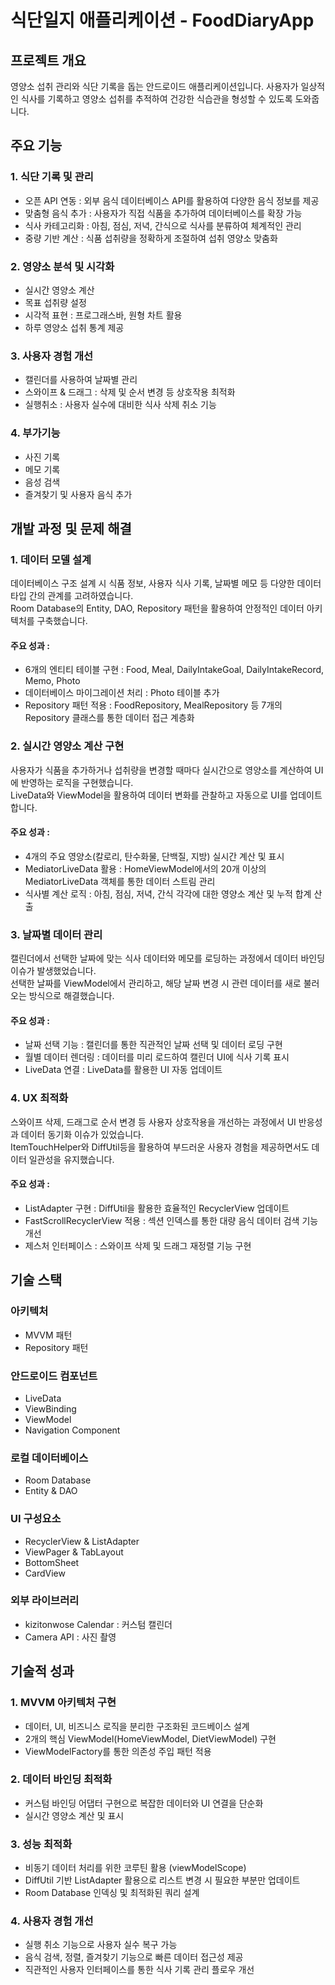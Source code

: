 # 식단일지 애플리케이션 - FoodDiaryApp

## 프로젝트 개요
영양소 섭취 관리와 식단 기록을 돕는 안드로이드 애플리케이션입니다. 사용자가 일상적인 식사를 기록하고 영양소 섭취를 추적하여 건강한 식습관을 형성할 수 있도록 도와줍니다.

## 주요 기능
### 1. 식단 기록 및 관리
- 오픈 API 연동 : 외부 음식 데이터베이스 API를 활용하여 다양한 음식 정보를 제공
- 맞춤형 음식 추가 : 사용자가 직접 식품을 추가하여 데이터베이스를 확장 가능
- 식사 카테고리화 : 아침, 점심, 저녁, 간식으로 식사를 분류하여 체계적인 관리
- 중량 기반 계산 : 식품 섭취량을 정확하게 조절하여 섭취 영양소 맞춤화

### 2. 영양소 분석 및 시각화
- 실시간 영양소 계산
- 목표 섭취량 설정
- 시각적 표현 : 프로그래스바, 원형 차트 활용
- 하루 영양소 섭취 통계 제공

### 3. 사용자 경험 개선
- 캘린더를 사용하여 날짜별 관리
- 스와이프 & 드래그 : 삭제 및 순서 변경 등 상호작용 최적화
- 실행취소 : 사용자 실수에 대비한 식사 삭제 취소 기능

### 4. 부가기능
- 사진 기록
- 메모 기록
- 음성 검색
- 즐겨찾기 및 사용자 음식 추가

## 개발 과정 및 문제 해결
### 1. 데이터 모델 설계
데이터베이스 구조 설계 시 식품 정보, 사용자 식사 기록, 날짜별 메모 등 다양한 데이터 타입 간의 관계를 고려하였습니다.   
Room Database의 Entity, DAO, Repository 패턴을 활용하여 안정적인 데이터 아키텍처를 구축했습니다.

#### 주요 성과 :
- 6개의 엔티티 테이블 구현 : Food, Meal, DailyIntakeGoal, DailyIntakeRecord, Memo, Photo
- 데이터베이스 마이그레이션 처리 : Photo 테이블 추가
- Repository 패턴 적용 : FoodRepository, MealRepository 등 7개의 Repository 클래스를 통한 데이터 접근 계층화

### 2. 실시간 영양소 계산 구현
사용자가 식품을 추가하거나 섭취량을 변경할 때마다 실시간으로 영양소를 계산하여 UI에 반영하는 로직을 구현했습니다.   
LiveData와 ViewModel을 활용하여 데이터 변화를 관찰하고 자동으로 UI를 업데이트 합니다.

#### 주요 성과 :
- 4개의 주요 영양소(칼로리, 탄수화물, 단백질, 지방) 실시간 계산 및 표시
- MediatorLiveData 활용 : HomeViewModel에서의 20개 이상의 MediatorLiveData 객체를 통한 데이터 스트림 관리
- 식사별 계산 로직 : 아침, 점심, 저녁, 간식 각각에 대한 영양소 계산 및 누적 합계 산출

### 3. 날짜별 데이터 관리
캘린더에서 선택한 날짜에 맞는 식사 데이터와 메모를 로딩하는 과정에서 데이터 바인딩 이슈가 발생했었습니다.   
선택한 날짜를 ViewModel에서 관리하고, 해당 날짜 변경 시 관련 데이터를 새로 불러오는 방식으로 해결했습니다.

#### 주요 성과 : 
- 날짜 선택 기능 : 캘린더를 통한 직관적인 날짜 선택 및 데이터 로딩 구현
- 월별 데이터 렌더링 : 데이터를 미리 로드하여 캘린더 UI에 식사 기록 표시
- LiveData 연결 : LiveData를 활용한 UI 자동 업데이트

### 4. UX 최적화
스와이프 삭제, 드래그로 순서 변경 등 사용자 상호작용을 개선하는 과정에서 UI 반응성과 데이터 동기화 이슈가 있었습니다.   
ItemTouchHelper와 DiffUtil등을 활용하여 부드러운 사용자 경험을 제공하면서도 데이터 일관성을 유지했습니다.

#### 주요 성과 :
- ListAdapter 구현 : DiffUtil을 활용한 효율적인 RecyclerView 업데이트
- FastScrollRecyclerView 적용 : 섹션 인덱스를 통한 대량 음식 데이터 검색 기능 개선
- 제스처 인터페이스 : 스와이프 삭제 및 드래그 재정렬 기능 구현

## 기술 스택
### 아키텍처
- MVVM 패턴
- Repository 패턴

### 안드로이드 컴포넌트
- LiveData
- ViewBinding
- ViewModel
- Navigation Component

### 로컬 데이터베이스
- Room Database
- Entity & DAO

### UI 구성요소
- RecyclerView & ListAdapter
- ViewPager & TabLayout
- BottomSheet
- CardView

### 외부 라이브러리
- kizitonwose Calendar : 커스텀 캘린더
- Camera API : 사진 촬영

## 기술적 성과
### 1. MVVM 아키텍처 구현
- 데이터, UI, 비즈니스 로직을 분리한 구조화된 코드베이스 설계
- 2개의 핵심 ViewModel(HomeViewModel, DietViewModel) 구현
- ViewModelFactory를 통한 의존성 주입 패턴 적용

### 2. 데이터 바인딩 최적화
- 커스텀 바인딩 어댑터 구현으로 복잡한 데이터와 UI 연결을 단순화
- 실시간 영양소 계산 및 표시

### 3. 성능 최적화
- 비동기 데이터 처리를 위한 코루틴 활용 (viewModelScope)
- DiffUtil 기반 ListAdapter 활용으로 리스트 변경 시 필요한 부분만 업데이트
- Room Database 인덱싱 및 최적화된 쿼리 설계

### 4. 사용자 경험 개선
- 실행 취소 기능으로 사용자 실수 복구 가능
- 음식 검색, 정렬, 즐겨찾기 기능으로 빠른 데이터 접근성 제공
- 직관적인 사용자 인터페이스를 통한 식사 기록 관리 플로우 개선










